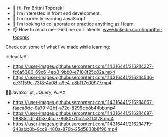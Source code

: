 - 👋 Hi, I’m Brittni Toporek!
- 👀 I’m interested in front end development.
- 🌱 I’m currently learning JavaScript.
- 💞️ I’m looking to collaborate or practice anything as I learn.
- 📫 How to reach me- Find me on LinkedIn! www.linkedin.com/in/brittni-toporek

Check out some of what I've made while learning:


⚛️ReactJS
- https://user-images.githubusercontent.com/114316441/216214227-fc6a5386-69c6-4eb3-9bb0-e7108f25c82a.mp4
- https://user-images.githubusercontent.com/114316441/216214546-ce31159e-73f8-4a08-a9e4-c8b117c00977.mp4

👩‍💻JavaScript, JQuery, AJAX
- https://user-images.githubusercontent.com/114316441/216214667-faaca8dc-9a79-42bf-a72d-8299db8b44bb.mp4
- https://user-images.githubusercontent.com/114316441/216214697-98885bdf-4153-4cd7-8680-70b253114f78.mp4
- https://user-images.githubusercontent.com/114316441/216214719-243abb0b-9cc9-480a-876b-25d5838b8f96.mp4

<!---

btoporek/btoporek is a ✨ special ✨ repository because its `README.md` (this file) appears on your GitHub profile.
You can click the Preview link to take a look at your changes.
--->
